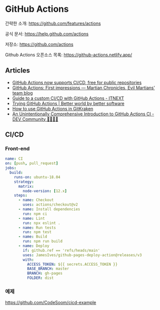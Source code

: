 # GitHub Actions

간략한 소개: <https://github.com/features/actions>

공식 문서: <https://help.github.com/actions>

저장소: <https://github.com/actions>

Github Actions 오픈소스 목록: <https://github-actions.netlify.app/>

## Articles

- [GitHub Actions now supports CI/CD, free for public repositories](https://github.blog/2019-08-08-github-actions-now-supports-ci-cd/)
- [GitHub Actions: First impressions — Martian Chronicles, Evil Martians’ team blog](https://evilmartians.com/chronicles/github-actions-first-impressions)
- [Guide to a custom CI/CD with GitHub Actions - ITNEXT](https://itnext.io/https-medium-com-marekermk-guide-to-a-custom-ci-cd-with-github-actions-5aa0ff07a656)
- [Trying GitHub Actions | Better world by better software](https://glebbahmutov.com/blog/trying-github-actions/)
- [How to use GitHub Actions in GitKraken](https://support.gitkraken.com/git-workflows-and-extensions/github-actions/)
- [An Unintentionally Comprehensive Introduction to GitHub Actions CI - DEV Community 👩‍💻👨‍💻](https://dev.to/bnb/an-unintentionally-comprehensive-introduction-to-github-actions-ci-blm)

## CI/CD

### Front-end

```yaml
name: CI
on: [push, pull_request]
jobs:
  build:
    runs-on: ubuntu-18.04
    strategy:
      matrix:
        node-version: [12.x]
    steps:
      - name: Checkout
        uses: actions/checkout@v2
      - name: Install dependencies
        run: npm ci
      - name: Lint
        run: npx eslint .
      - name: Run tests
        run: npm test
      - name: Build
        run: npm run build
      - name: Deploy
        if: github.ref == 'refs/heads/main'
        uses: JamesIves/github-pages-deploy-action@releases/v3
        with:
          ACCESS_TOKEN: ${{ secrets.ACCESS_TOKEN }}
          BASE_BRANCH: master
          BRANCH: gh-pages
          FOLDER: dist
```

### 예제

<https://github.com/CodeSoom/cicd-example>
